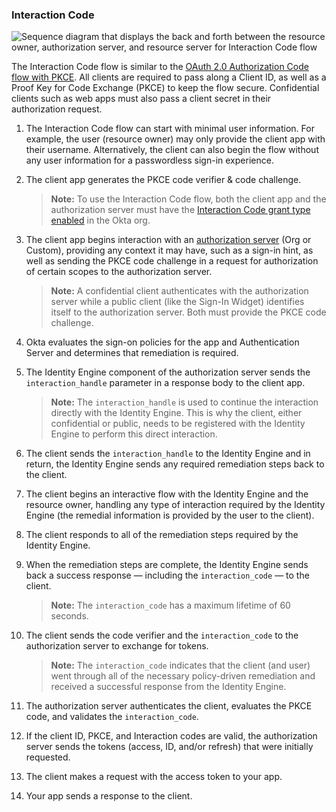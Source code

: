 ### Interaction Code

![Sequence diagram that displays the back and forth between the resource owner, authorization server, and resource server for Interaction Code flow](/img/authorization/interaction-code-grant-flow-guide.png "Interaction Code flow")

<!-- Source for image. Generated using http://www.plantuml.com/plantuml/uml/

@startuml
skinparam monochrome true
actor "Resource Owner (User)" as user
participant "Client" as client
participant "Authorization Server (Okta)" as okta
participant "Resource Server (Your App)" as app

autonumber "<b>#."
user -> client: Start auth w/ user identifier
client -> client: Generate PKCE code verifier & challenge
client -> okta: Authorization request w/ code_challenge, client ID, scopes, and user info
okta -> okta: Remediation required
okta -> client: Send interaction_handle in response (for required interaction)
client <-> okta: Remediation steps w/ interaction_handle
user <-> client: Remediation
note right: Possible multiple remediation steps required
client -> okta: Complete remediation steps w/ interaction_handle
okta -> client: Send interaction_code in response
client -> okta: Send interaction_code, client ID, code_verifier to /token
okta -> okta: Evaluates PKCE code
okta -> client: Access token (and optionally refresh token)
client -> app: Request with access token
app -> client: Response
@enduml

-->

The Interaction Code flow is similar to the [OAuth 2.0 Authorization Code flow with PKCE](/docs/concepts/oauth-openid/#authorization-code-flow-with-pkce). All clients are required to pass along a Client ID, as well as a Proof Key for Code Exchange (PKCE) to keep the flow secure. Confidential clients such as web apps must also pass a client secret in their authorization request.

1. The Interaction Code flow can start with minimal user information. For example, the user (resource owner) may only provide the client app with their username. Alternatively, the client can also begin the flow without any user information for a passwordless sign-in experience.

2. The client app generates the PKCE code verifier & code challenge.

    > **Note:** To use the Interaction Code flow, both the client app and the authorization server must have the [Interaction Code grant type enabled](#set-up-your-authorization-server) in the Okta org.

3. The client app begins interaction with an [authorization server](/docs/concepts/auth-servers/) (Org or Custom), providing any context it may have, such as a sign-in hint, as well as sending the PKCE code challenge in a request for authorization of certain scopes to the authorization server.

    > **Note:** A confidential client authenticates with the authorization server while a public client (like the Sign-In Widget) identifies itself to the authorization server. Both must provide the PKCE code challenge.

4. Okta evaluates the sign-on policies for the app and Authentication Server and determines that remediation is required.

5. The Identity Engine component of the authorization server sends the `interaction_handle` parameter in a response body to the client app.

    > **Note:** The `interaction_handle` is used to continue the interaction directly with the Identity Engine. This is why the client, either confidential or public, needs to be registered with the Identity Engine to perform this direct interaction.

6. The client sends the `interaction_handle` to the Identity Engine and in return, the Identity Engine sends any required remediation steps back to the client.

7. The client begins an interactive flow with the Identity Engine and the resource owner, handling any type of interaction required by the Identity Engine (the remedial information is provided by the user to the client).

8. The client responds to all of the remediation steps required by the Identity Engine.

9. When the remediation steps are complete, the Identity Engine sends back a success response &mdash; including the `interaction_code` &mdash; to the client.

    > **Note:** The `interaction_code` has a maximum lifetime of 60 seconds.

10. The client sends the code verifier and the `interaction_code` to the authorization server to exchange for tokens.

    > **Note:** The `interaction_code` indicates that the client (and user) went through all of the necessary policy-driven remediation and received a successful response from the Identity Engine.

11. The authorization server authenticates the client, evaluates the PKCE code, and validates the `interaction_code`.

12. If the client ID, PKCE, and Interaction codes are valid, the authorization server sends the tokens (access, ID, and/or refresh) that were initially requested.

13. The client makes a request with the access token to your app.

14. Your app sends a response to the client.
